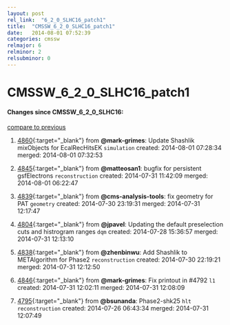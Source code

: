 ```yaml
---
layout: post
rel_link:  "6_2_0_SLHC16_patch1"
title:  "CMSSW_6_2_0_SLHC16_patch1"
date:   2014-08-01 07:52:39
categories: cmssw
relmajor: 6
relminor: 2
relsubminor: 0
---
```


# CMSSW_6_2_0_SLHC16_patch1
#### Changes since CMSSW_6_2_0_SLHC16:

[compare to previous](https://github.com/cms-sw/cmssw/compare/CMSSW_6_2_0_SLHC16...CMSSW_6_2_0_SLHC16_patch1)



1. [4860](http://github.com/cms-sw/cmssw/pull/4860){:target="_blank"}  from **@mark-grimes**: Update Shashlik mixObjects for EcalRecHitsEK `simulation`  created: 2014-08-01 07:28:34 merged: 2014-08-01 07:32:53

2. [4845](http://github.com/cms-sw/cmssw/pull/4845){:target="_blank"}  from **@matteosan1**: bugfix for persistent gsfElectrons `reconstruction`  created: 2014-07-31 11:42:09 merged: 2014-08-01 06:22:47

3. [4839](http://github.com/cms-sw/cmssw/pull/4839){:target="_blank"}  from **@cms-analysis-tools**: fix geometry for PAT `geometry`  created: 2014-07-30 23:19:31 merged: 2014-07-31 12:17:47

4. [4804](http://github.com/cms-sw/cmssw/pull/4804){:target="_blank"}  from **@jpavel**: Updating the default preselection cuts and histrogram ranges `dqm`  created: 2014-07-28 15:36:57 merged: 2014-07-31 12:13:10

5. [4838](http://github.com/cms-sw/cmssw/pull/4838){:target="_blank"}  from **@zhenbinwu**: Add Shashlik to METAlgorithm for Phase2 `reconstruction`  created: 2014-07-30 22:19:21 merged: 2014-07-31 12:12:50

6. [4846](http://github.com/cms-sw/cmssw/pull/4846){:target="_blank"}  from **@mark-grimes**: Fix printout in #4792 `l1`  created: 2014-07-31 12:02:11 merged: 2014-07-31 12:08:09

7. [4795](http://github.com/cms-sw/cmssw/pull/4795){:target="_blank"}  from **@bsunanda**: Phase2-shk25 `hlt`  `reconstruction`  created: 2014-07-26 06:43:34 merged: 2014-07-31 12:07:49
